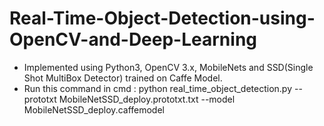 # Real-Time-Object-Detection-using-OpenCV-and-Deep-Learning
- Implemented using Python3, OpenCV 3.x, MobileNets and SSD(Single Shot MultiBox Detector) trained on Caffe Model. 
- Run this command in cmd : python real_time_object_detection.py --prototxt MobileNetSSD_deploy.prototxt.txt --model MobileNetSSD_deploy.caffemodel
